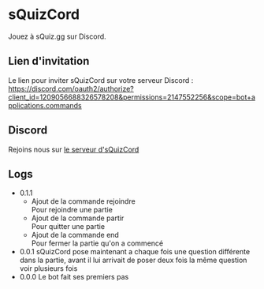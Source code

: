# sQuizCord
Jouez à sQuiz.gg sur Discord.
## Lien d'invitation
Le lien pour inviter sQuizCord sur votre serveur Discord : https://discord.com/oauth2/authorize?client_id=1209056688326578208&permissions=2147552256&scope=bot+applications.commands
## Discord
Rejoins nous sur [le serveur d'sQuizCord](https://discord.gg/mrzBjDRH2y)
## Logs
- 0.1.1
  - Ajout de la commande rejoindre <br/>
    Pour rejoindre une partie
  - Ajout de la commande partir <br/>
    Pour quitter une partie
  - Ajout de la commande end <br/>
    Pour fermer la partie qu'on a commencé
- 0.0.1 sQuizCord pose maintenant a chaque fois une question différente dans la partie, avant il lui arrivait de poser deux fois la même question voir plusieurs fois
- 0.0.0 Le bot fait ses premiers pas
